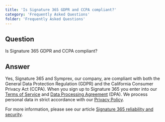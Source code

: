 ```yaml
---
title: 'Is Signature 365 GDPR and CCPA compliant?'
category: 'Frequently Asked Questions'
folder: 'Frequently Asked Questions'
---
```


## Question

Is Signature 365 GDPR and CCPA compliant?

## Answer

Yes, Signature 365 and Symprex, our company, are compliant with both the General Data Protection Regulation (GDPR) and the California Consumer Privacy Act (CCPA). When you sign up to Signature 365 you enter into our [Terms of Service](https://www.signature365.com/legal/terms-of-service/) and [Data Processing Agreement](https://www.signature365.com/legal/data-processing-agreement/) (DPA). We process personal data in strict accordance with our [Privacy Policy](https://www.signature365.com/legal/privacy-policy/).

For more information, please see our article [Signature 365 reliability and security](https://support.signature365.com/en/support/solutions/articles/1000303541).